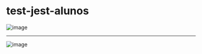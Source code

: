 # test-jest-alunos


![image](https://github.com/yasolar/test-jest-alunos/assets/46655932/f9bd2085-bdde-490d-a0d0-7dfcf4e30d4d)

---

![image](https://github.com/yasolar/test-jest-alunos/assets/46655932/e3b4aa6f-6f52-4885-99b8-db3d96fc3b34)

